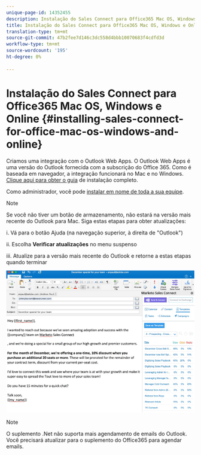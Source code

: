 ```yaml
---
unique-page-id: 14352455
description: Instalação do Sales Connect para Office365 Mac OS, Windows e Online - Documentos do Marketing - Documentação do produto
title: Instalação do Sales Connect para Office365 Mac OS, Windows e Online
translation-type: tm+mt
source-git-commit: 47b2fee7d146c3dc558d4bbb10070683f4cdfd3d
workflow-type: tm+mt
source-wordcount: '195'
ht-degree: 0%

---
```



# Instalação do Sales Connect para Office365 Mac OS, Windows e Online {#installing-sales-connect-for-office-mac-os-windows-and-online}

Criamos uma integração com o Outlook Web Apps. O Outlook Web Apps é uma versão do Outlook fornecida com a subscrição do Office 365. Como é baseada em navegador, a integração funcionará no Mac e no Windows. [Clique aqui para obter o guia](http://s3.amazonaws.com/tout-user-store/outlook-mac/assets/install_tout_add-in_outlook_mac.pdf) de instalação completo.

Como administrador, você pode [instalar em nome de toda a sua equipe](http://docs.microsoft.com/en-us/office365/admin/manage/manage-deployment-of-add-ins?view=o365-worldwide).

>[!NOTE]
>
>Se você não tiver um botão de armazenamento, não estará na versão mais recente do Outlook para Mac. Siga estas etapas para obter atualizações:
>
>i. Vá para o botão Ajuda (na navegação superior, à direita de &quot;Outlook&quot;)
>
>ii. Escolha **Verificar atualizações** no menu suspenso
>
>iii. Atualize para a versão mais recente do Outlook e retorne a estas etapas quando terminar

![](assets/one.png)

>[!NOTE]
>
>O suplemento .Net não suporta mais agendamento de emails do Outlook. Você precisará atualizar para o suplemento do Office365 para agendar emails.

